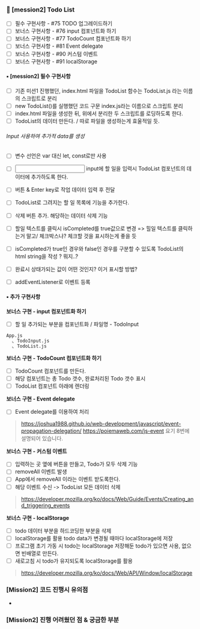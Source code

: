 ### 📌 [mession2] Todo List
- [ ] 필수 구현사항 - #75 TODO 업그레이드하기
- [ ] 보너스 구현사항 - #76 input 컴포넌트화 하기 
- [ ] 보너스 구현사항 - #77 TodoCount 컴포넌트화 하기 
- [ ] 보너스 구현사항 - #81 Event delegate 
- [ ] 보너스 구현사항 - #90 커스텀 이벤트
- [ ] 보너스 구현사항 - #91 localStorage 

#### ▪ [mession2] 필수 구현사항 
- [ ] 기존 미션1 진행했던, index.html 파일을 TodoList 함수는 TodoList.js 라는 이름의 스크립트로 분리
- [ ] new TodoList()를 실행했던 코드 구문 index.js라는 이름으로 스크립트 분리
- [ ] index.html 파일을 생성한 뒤, 위에서 분리한 두 스크립트를 로딩하도록 한다.
- [ ] TodoList의 데이터 만든다. / 따로 파일을 생성하는게 효울적일 듯.

###### Input 사용하여 추가적 data를 생성
- [ ] 변수 선언은 var 대신 let, const로만 사용
- [ ] <input type="text"> input에 할 일을 입력시 TodoList 컴포넌트의 데이터에 추가하도록 한다.
- [ ] 버튼 & Enter key로 작업 데이터 입력 후 전달 
- [ ] TodoList로 그려지는 할 일 목록에 기능을 추가한다.
- [ ] 삭제 버튼 추가. 해당하는 데이터 삭제 기능
- [ ] 할일 텍스트를 클릭시 isCompleted를 true값으로 변경 => 힐일 텍스트를 클릭하는거 말고/ 체크박스나? 체크할 것을 표시하는게 좋을 듯 
- [ ] isCompleted가 true인 경우와 false인 경우를 구분할 수 있도록 TodoList의 html string을 작성 ? 뭐지..?
- [ ] 완료시 상태가되는 값이 어떤 것인지? 이거 표시할 방법? 
- [ ] addEventListener로 이벤트 등록 
 

#### ▪ 추가 구현사항

**보너스 구현 - input 컴포넌트화 하기**

- [ ] 할 일 추가되는 부분을 컴포넌트화 / 파일명 - TodoInput 

```
App.js 
  ⌞ TodoInput.js
  ⌞ TodoList.js 
```

**보너스 구현 - TodoCount 컴포넌트화 하기**
- [ ] TodoCount 컴포넌트를 만든다.
- [ ] 해당 컴포넌트는 총 Todo 갯수, 완료처리된 Todo 갯수 표시 
- [ ] TodoList  컴포넌트 아래에 렌더링 

**보너스 구현 - Event delegate**
- [ ] Event delegate를 이용하여 처리 

> https://joshua1988.github.io/web-development/javascript/event-propagation-delegation/
  https://poiemaweb.com/js-event 요기 8번에 설명되어 있습니다.

**보너스 구현 - 커스텀 이벤트**
- [ ] 입력하는 곳 옆에 버튼을 만들고, Todo가 모두 삭제 기능
- [ ] removeAll 이벤트 발생 
- [ ] App에서 removeAll 이라는 이벤트 받도록한다.
- [ ] 해당 이벤트 수신 -> TodoList 모든 데이터 삭제 

>  https://developer.mozilla.org/ko/docs/Web/Guide/Events/Creating_and_triggering_events

**보너스 구현 - localStorage**
- [ ] todo 데이터 부분을 하드코딩한 부분을 삭제
- [ ] localStorage를 활용 todo data가 변경될 때마다 localStorage에 저장
- [ ] 프로그램 초기 가동 시 todo는 localStorage 저장해둔 todo가 있으면 사용, 없으면 빈배열로 만든다.
- [ ] 새로고침 시 todo가 유지되도록 localStorage를 활용

>  https://developer.mozilla.org/ko/docs/Web/API/Window/localStorage 

### [Mission2] 코드 진행시 유의점 
- 

### [Mission2] 진행 어려웠던 점 & 궁금한 부분 